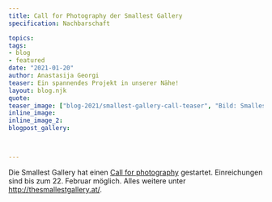 ```yaml
---
title: Call for Photography der Smallest Gallery
specification: Nachbarschaft

topics:
tags:
- blog
- featured
date: "2021-01-20"
author: Anastasija Georgi
teaser: Ein spannendes Projekt in unserer Nähe!
layout: blog.njk
quote:
teaser_image: ["blog-2021/smallest-gallery-call-teaser", "Bild: Smallest Gallery Graz"]
inline_image:
inline_image_2:
blogpost_gallery:



---
```


Die Smallest Gallery hat einen [Call for photography](http://thesmallestgallery.at/ "the smallest gallery – Ort für Fotografie") gestartet. Einreichungen sind bis zum 22. Februar möglich. Alles weitere unter <http://thesmallestgallery.at/>.
